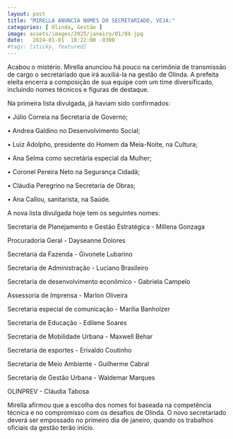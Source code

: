 ```yaml
---
layout: post
title: "MIRELLA ANUNCIA NOMES DO SECRETARIADO, VEJA:"
categories: [ Olinda, Gestão ]
image: assets/images/2025/janeiro/01/04.jpg
date:   2024-01-01  18:22:00 -0300
#tags: [sticky, featured]
---
```

Acabou o mistério. Mirella anunciou há pouco na cerimônia de transmissão de cargo o secretariado que irá auxiliá-la na gestão de Olinda. A prefeita eleita encerra a composição de sua equipe com um time diversificado, incluindo nomes técnicos e figuras de destaque.

Na primeira lista divulgada, já haviam sido confirmados:

• Júlio Correia na Secretaria de Governo;

• Andrea Galdino no Desenvolvimento Social;

• Luiz Adolpho, presidente do Homem da Meia-Noite, na Cultura;

• Ana Selma como secretária especial da Mulher;

• Coronel Pereira Neto na Segurança Cidadã;

• Cláudia Peregrino na Secretaria de Obras;

• Ana Callou, sanitarista, na Saúde.

A nova lista divulgada hoje tem os seguintes nomes:

Secretaria de Planejamento e Gestão Estratégica - Millena Gonzaga

Procuradoria Geral - Dayseanne Dolores

Secretaria da Fazenda - Givonete Lubarino

Secretaria de Administração - Luciano Brasileiro

Secretaria de desenvolvimento econômico - Gabriela Campelo

Assessoria de Imprensa - Marlon Oliveira

Secretaria especial de comunicação - Marília Banholzer 

Secretaria de Educação - Edilene Soares

Secretaria de Mobilidade Urbana - Maxwell Behar

Secretaria de esportes - Erivaldo Coutinho

Secretaria de Meio Ambiente - Guilherme Cabral

Secretaria de Gestão Urbana - Waldemar Marques

OLINPREV - Cláudia Tabosa

Mirella afirmou que a escolha dos nomes foi baseada na competência técnica e no compromisso com os desafios de Olinda. O novo secretariado deverá ser empossado no primeiro dia de janeiro, quando os trabalhos oficiais da gestão terão início.
